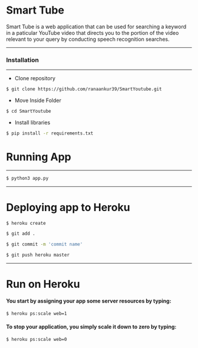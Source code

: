 # Smart Tube

Smart Tube is a web application that can be used for searching a keyword in a paticular YouTube video that directs you to the portion of the video relevant to your query by conducting speech recognition searches.
***
  
### Installation
***
- Clone repository
```sh
$ git clone https://github.com/ranaankur39/SmartYoutube.git
```
- Move Inside Folder
```sh
$ cd SmartYoutube
```
- Install libraries
```sh
$ pip install -r requirements.txt
```
# Running App
***
```sh
$ python3 app.py
```
***
# Deploying app to Heroku
```sh
$ heroku create
```
```sh
$ git add .
```
```sh
$ git commit -m 'commit name'
```
```sh
$ git push heroku master
```
***
# Run on Heroku
#### You start by assigning your app some server resources by typing:
```sh
$ heroku ps:scale web=1
```
#### To stop your application, you simply scale it down to zero by typing:

```sh
$ heroku ps:scale web=0
```
